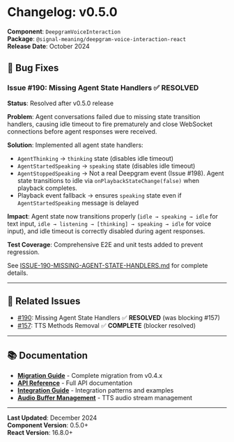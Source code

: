 # Changelog: v0.5.0

**Component**: `DeepgramVoiceInteraction`  
**Package**: `@signal-meaning/deepgram-voice-interaction-react`  
**Release Date**: October 2024

## 🐛 Bug Fixes

### Issue #190: Missing Agent State Handlers ✅ **RESOLVED**

**Status**: Resolved after v0.5.0 release

**Problem**: Agent conversations failed due to missing state transition handlers, causing idle timeout to fire prematurely and close WebSocket connections before agent responses were received.

**Solution**: Implemented all agent state handlers:
- `AgentThinking` → `thinking` state (disables idle timeout)
- `AgentStartedSpeaking` → `speaking` state (disables idle timeout)
- `AgentStoppedSpeaking` → Not a real Deepgram event (Issue #198). Agent state transitions to idle via `onPlaybackStateChange(false)` when playback completes.
- Playback event fallback → ensures `speaking` state even if `AgentStartedSpeaking` message is delayed

**Impact**: Agent state now transitions properly (`idle → speaking → idle` for text input, `idle → listening → [thinking] → speaking → idle` for voice input), and idle timeout is correctly disabled during agent responses.

**Test Coverage**: Comprehensive E2E and unit tests added to prevent regression.

See [ISSUE-190-MISSING-AGENT-STATE-HANDLERS.md](../../issues/ISSUE-190-MISSING-AGENT-STATE-HANDLERS.md) for complete details.

---

## 🔗 Related Issues

- [#190](https://github.com/Signal-Meaning/dg_react_agent/issues/190): Missing Agent State Handlers ✅ **RESOLVED** (was blocking #157)
- [#157](https://github.com/Signal-Meaning/dg_react_agent/issues/157): TTS Methods Removal ✅ **COMPLETE** (blocker resolved)

---

## 📚 Documentation

- **[Migration Guide](./MIGRATION.md)** - Complete migration from v0.4.x
- **[API Reference](./API-REFERENCE.md)** - Full API documentation
- **[Integration Guide](./INTEGRATION-GUIDE.md)** - Integration patterns and examples
- **[Audio Buffer Management](./AUDIO-BUFFER-MANAGEMENT.md)** - TTS audio stream management

---

**Last Updated**: December 2024  
**Component Version**: 0.5.0+  
**React Version**: 16.8.0+

